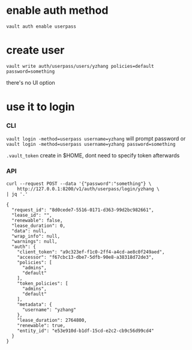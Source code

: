 # enable auth method
`vault auth enable userpass`

# create user
`vault write auth/userpass/users/yzhang policies=default password=something`

there's no UI option
# use it to login
### CLI
`vault login -method=userpass username=yzhang` will prompt password
or
`vault login -method=userpass username=yzhang password=something`

`.vault_token` create in $HOME, dont need to specify token afterwards
### API
```
curl --request POST --data '{"password":"something"} \
    http://127.0.0.1:8200/v1/auth/userpass/login/yzhang \
| jq '.'

{
  "request_id": "8d0cede7-5516-0171-d363-99d2bc982661",
  "lease_id": "",
  "renewable": false,
  "lease_duration": 0,
  "data": null,
  "wrap_info": null,
  "warnings": null,
  "auth": {
    "client_token": "a9c323ef-f1c0-2ff4-a4cd-ae8c0f249aed",
    "accessor": "f67cbc13-dbe7-5dfb-90e8-a38318d72de3",
    "policies": [
      "admins",
      "default"
    ],
    "token_policies": [
      "admins",
      "default"
    ],
    "metadata": {
      "username": "yzhang"
    },
    "lease_duration": 2764800,
    "renewable": true,
    "entity_id": "e53e910d-b1df-15cd-e2c2-cb9c56d99cd4"
  }
}

```

